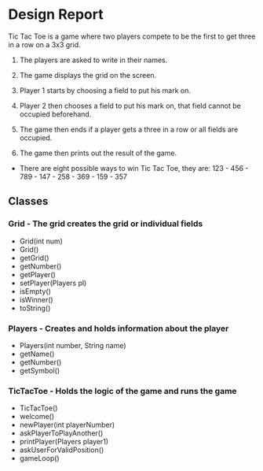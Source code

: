 # Design Report #

Tic Tac Toe is a game where two players compete to be the first to get three in a row on a 3x3 grid.

1. The players are asked to write in their names.

2. The game displays the grid on the screen.

3. Player 1 starts by choosing a field to put his mark on.

4. Player 2 then chooses a field to put his mark on, that field cannot be occupied beforehand.

5. The game then ends if a player gets a three in a row or all fields are occupied.

6. The game then prints out the result of the game.

* There are eight possible ways to win Tic Tac Toe, they are: 123 - 456 - 789 - 147 - 258 - 369 - 159 - 357

## Classes ##

### Grid - The grid creates the grid or individual fields ###
* Grid(int num)
* Grid()
* getGrid()
* getNumber()
* getPlayer()
* setPlayer(Players pl)
* isEmpty()
* isWinner()
* toString()

### Players - Creates and holds information about the player ###
* Players(int number, String name)
* getName()
* getNumber()
* getSymbol()

### TicTacToe - Holds the logic of the game and runs the game ###
* TicTacToe()
* welcome()
* newPlayer(int playerNumber)
* askPlayerToPlayAnother()
* printPlayer(Players player1)
* askUserForValidPosition()
* gameLoop() 